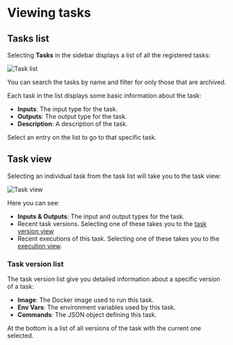 # Viewing tasks

## Tasks list

Selecting **Tasks** in the sidebar displays a list of all the registered tasks:

![Task list](/_static/images/task-list.png)

You can search the tasks by name and filter for only those that are archived.

Each task in the list displays some basic information about the task:

* **Inputs**: The input type for the task.
* **Outputs**: The output type for the task.
* **Description**: A description of the task.

Select an entry on the list to go to that specific task.

## Task view

Selecting an individual task from the task list will take you to the task view:

![Task view](/_static/images/task-view.png)

Here you can see:

* **Inputs & Outputs**: The input and output types for the task.
* Recent task versions. Selecting one of these takes you to the [task version view](#task-version-list)
* Recent executions of this task. Selecting one of these takes you to the [execution view](../workflows/viewing-workflow-executions).

### Task version list

The task version list give you detailed information about a specific version of a task:

* **Image**: The Docker image used to run this task.
* **Env Vars**: The environment variables used by this task.
* **Commands**: The JSON object defining this task.

At the bottom is a list of all versions of the task with the current one selected.